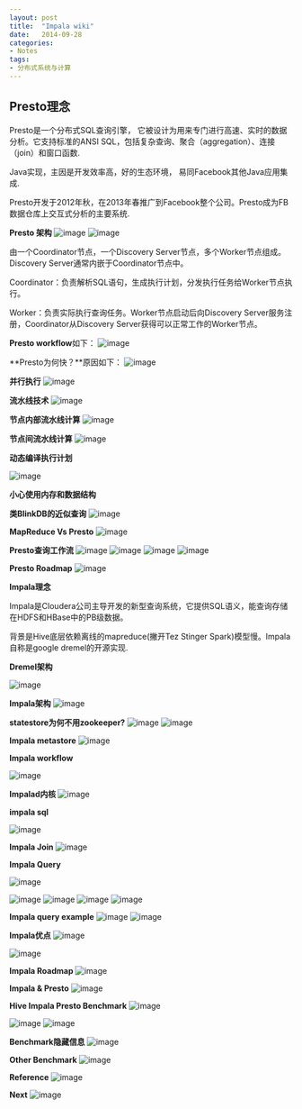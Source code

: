 ```yaml
---
layout: post
title:  "Impala wiki"
date:   2014-09-28
categories: 
- Notes 
tags:
- 分布式系统与计算
---
```


## Presto理念
Presto是一个分布式SQL查询引擎， 它被设计为用来专门进行高速、实时的数据分析。它支持标准的ANSI SQL，包括复杂查询、聚合（aggregation）、连接（join）和窗口函数.

Java实现，主因是开发效率高，好的生态环境， 易同Facebook其他Java应用集成.

Presto开发于2012年秋，在2013年春推广到Facebook整个公司。Presto成为FB数据仓库上交互式分析的主要系统.

**Presto 架构**
![image](https://raw.githubusercontent.com/sjtufighter/sjtufighter.github.io/master/images/ImpalaWiki/幻灯片4.JPG)
![image](https://raw.githubusercontent.com/sjtufighter/sjtufighter.github.io/master/images/ImpalaWiki/幻灯片5.JPG)

由一个Coordinator节点，一个Discovery Server节点，多个Worker节点组成。Discovery Server通常内嵌于Coordinator节点中。


Coordinator：负责解析SQL语句，生成执行计划，分发执行任务给Worker节点执行。


Worker：负责实际执行查询任务。Worker节点启动后向Discovery Server服务注册，Coordinator从Discovery Server获得可以正常工作的Worker节点。

**Presto workflow**如下：
![image](https://raw.githubusercontent.com/sjtufighter/sjtufighter.github.io/master/images/ImpalaWiki/幻灯片6.JPG)

**Presto为何快？**原因如下：
![image](https://raw.githubusercontent.com/sjtufighter/sjtufighter.github.io/master/images/ImpalaWiki/幻灯片7.JPG)


**并行执行**
![image](https://raw.githubusercontent.com/sjtufighter/sjtufighter.github.io/master/images/ImpalaWiki/幻灯片8.JPG)

**流水线技术**
![image](https://raw.githubusercontent.com/sjtufighter/sjtufighter.github.io/master/images/ImpalaWiki/幻灯片9.JPG)

**节点内部流水线计算**
![image](https://raw.githubusercontent.com/sjtufighter/sjtufighter.github.io/master/images/ImpalaWiki/幻灯片10.JPG)

**节点间流水线计算**
![image](https://raw.githubusercontent.com/sjtufighter/sjtufighter.github.io/master/images/ImpalaWiki/幻灯片11.JPG)

**动态编译执行计划**

![image](https://raw.githubusercontent.com/sjtufighter/sjtufighter.github.io/master/images/ImpalaWiki/幻灯片12.JPG)

**小心使用内存和数据结构**

**类BlinkDB的近似查询**
![image](https://raw.githubusercontent.com/sjtufighter/sjtufighter.github.io/master/images/ImpalaWiki/幻灯片13.JPG)

**MapReduce Vs Presto**
![image](https://raw.githubusercontent.com/sjtufighter/sjtufighter.github.io/master/images/ImpalaWiki/幻灯片14.JPG)

**Presto查询工作流**
![image](https://raw.githubusercontent.com/sjtufighter/sjtufighter.github.io/master/images/ImpalaWiki/幻灯片15.JPG)
![image](https://raw.githubusercontent.com/sjtufighter/sjtufighter.github.io/master/images/ImpalaWiki/幻灯片16.JPG)
![image](https://raw.githubusercontent.com/sjtufighter/sjtufighter.github.io/master/images/ImpalaWiki/幻灯片17.JPG)
![image](https://raw.githubusercontent.com/sjtufighter/sjtufighter.github.io/master/images/ImpalaWiki/幻灯片18.JPG)

**Presto Roadmap**
![image](https://raw.githubusercontent.com/sjtufighter/sjtufighter.github.io/master/images/ImpalaWiki/幻灯片19.JPG)

**Impala理念**

Impala是Cloudera公司主导开发的新型查询系统，它提供SQL语义，能查询存储在HDFS和HBase中的PB级数据。

背景是Hive底层依赖离线的mapreduce(撇开Tez Stinger Spark)模型慢。Impala自称是google dremel的开源实现.

**Dremel架构**

![image](https://raw.githubusercontent.com/sjtufighter/sjtufighter.github.io/master/images/ImpalaWiki/幻灯片23.JPG)

**Impala架构**
![image](https://raw.githubusercontent.com/sjtufighter/sjtufighter.github.io/master/images/ImpalaWiki/幻灯片24.JPG)

**statestore为何不用zookeeper?**
![image](https://raw.githubusercontent.com/sjtufighter/sjtufighter.github.io/master/images/ImpalaWiki/幻灯片25.JPG)
![image](https://raw.githubusercontent.com/sjtufighter/sjtufighter.github.io/master/images/ImpalaWiki/幻灯片26.JPG)


**Impala metastore**
![image](https://raw.githubusercontent.com/sjtufighter/sjtufighter.github.io/master/images/ImpalaWiki/幻灯片27.JPG)

**Impala  workflow**

![image](https://raw.githubusercontent.com/sjtufighter/sjtufighter.github.io/master/images/ImpalaWiki/幻灯片28.JPG)

**Impalad内核**
![image](https://raw.githubusercontent.com/sjtufighter/sjtufighter.github.io/master/images/ImpalaWiki/幻灯片29.JPG)

**impala sql**

![image](https://raw.githubusercontent.com/sjtufighter/sjtufighter.github.io/master/images/ImpalaWiki/幻灯片30.JPG)

**Impala Join**
![image](https://raw.githubusercontent.com/sjtufighter/sjtufighter.github.io/master/images/ImpalaWiki/幻灯片31.JPG)

**Impala Query**

![image](https://raw.githubusercontent.com/sjtufighter/sjtufighter.github.io/master/images/ImpalaWiki/幻灯片32.JPG)

![image](https://raw.githubusercontent.com/sjtufighter/sjtufighter.github.io/master/images/ImpalaWiki/幻灯片33.JPG)
![image](https://raw.githubusercontent.com/sjtufighter/sjtufighter.github.io/master/images/ImpalaWiki/幻灯片34.JPG)
![image](https://raw.githubusercontent.com/sjtufighter/sjtufighter.github.io/master/images/ImpalaWiki/幻灯片35.JPG)
![image](https://raw.githubusercontent.com/sjtufighter/sjtufighter.github.io/master/images/ImpalaWiki/幻灯片36.JPG)

**Impala query example**
![image](https://raw.githubusercontent.com/sjtufighter/sjtufighter.github.io/master/images/ImpalaWiki/幻灯片37.JPG)
![image](https://raw.githubusercontent.com/sjtufighter/sjtufighter.github.io/master/images/ImpalaWiki/幻灯片38.JPG)

**Impala优点**
![image](https://raw.githubusercontent.com/sjtufighter/sjtufighter.github.io/master/images/ImpalaWiki/幻灯片39.JPG)

![image](https://raw.githubusercontent.com/sjtufighter/sjtufighter.github.io/master/images/ImpalaWiki/幻灯片40.JPG)

**Impala Roadmap**
![image](https://raw.githubusercontent.com/sjtufighter/sjtufighter.github.io/master/images/ImpalaWiki/幻灯片41.JPG)

**Impala & Presto**
![image](https://raw.githubusercontent.com/sjtufighter/sjtufighter.github.io/master/images/ImpalaWiki/幻灯片42.JPG)

**Hive Impala Presto Benchmark**
![image](https://raw.githubusercontent.com/sjtufighter/sjtufighter.github.io/master/images/ImpalaWiki/幻灯片44.JPG)

![image](https://raw.githubusercontent.com/sjtufighter/sjtufighter.github.io/master/images/ImpalaWiki/幻灯片45.JPG)
![image](https://raw.githubusercontent.com/sjtufighter/sjtufighter.github.io/master/images/ImpalaWiki/幻灯片46.JPG)

**Benchmark隐藏信息**
![image](https://raw.githubusercontent.com/sjtufighter/sjtufighter.github.io/master/images/ImpalaWiki/幻灯片47.JPG)

**Other Benchmark**
![image](https://raw.githubusercontent.com/sjtufighter/sjtufighter.github.io/master/images/ImpalaWiki/幻灯片48.JPG)

**Reference**
![image](https://raw.githubusercontent.com/sjtufighter/sjtufighter.github.io/master/images/ImpalaWiki/幻灯片50.JPG)

**Next**
![image](https://raw.githubusercontent.com/sjtufighter/sjtufighter.github.io/master/images/ImpalaWiki/幻灯片51.JPG)

